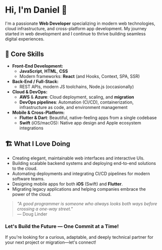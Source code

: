 # Hi, I'm Daniel 👋

I'm a passionate **Web Developer** specializing in modern web technologies, cloud infrastructure, and cross-platform app development. My journey started in web development and I continue to thrive building seamless digital experiences.

## 🚀 Core Skills

- **Front-End Development:**  
  - **JavaScript**, **HTML**, **CSS**
  - Modern frameworks: **React** (and Hooks, Context, SPA, SSR)
- **Back-End / Full-Stack:**  
  - REST APIs, modern JS toolchains, Node.js (occasionally)
- **Cloud & DevOps:**  
  - **AWS** & **Azure**: Cloud deployment, scaling, and **migration**
  - **DevOps pipelines**: Automation (CI/CD), containerization, infrastructure as code, and environment management
- **Mobile & Cross-Platform:**  
  - **Flutter & Dart**: Beautiful, native-feeling apps from a single codebase
  - **Swift** (iOS/macOS): Native app design and Apple ecosystem integrations

## 🏗️ What I Love Doing

- Creating elegant, maintainable web interfaces and interactive UIs.
- Building scalable backend systems and deploying end-to-end solutions to the cloud.
- Automating deployments and integrating CI/CD pipelines for modern software teams.
- Designing mobile apps for both **iOS** (Swift) and **Flutter**.
- Migrating legacy applications and helping companies embrace the power of the cloud.

> *"A good programmer is someone who always looks both ways before crossing a one-way street."*  
> — Doug Linder

### Let's Build the Future — One Commit at a Time!

If you're looking for a curious, adaptable, and deeply technical partner for your next project or migration—let's connect!
